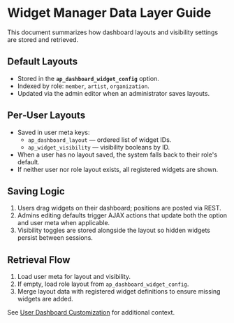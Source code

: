 # Widget Manager Data Layer Guide

This document summarizes how dashboard layouts and visibility settings are stored and retrieved.

## Default Layouts
- Stored in the **`ap_dashboard_widget_config`** option.
- Indexed by role: `member`, `artist`, `organization`.
- Updated via the admin editor when an administrator saves layouts.

## Per‑User Layouts
- Saved in user meta keys:
  - `ap_dashboard_layout` — ordered list of widget IDs.
  - `ap_widget_visibility` — visibility booleans by ID.
- When a user has no layout saved, the system falls back to their role's default.
- If neither user nor role layout exists, all registered widgets are shown.

## Saving Logic
1. Users drag widgets on their dashboard; positions are posted via REST.
2. Admins editing defaults trigger AJAX actions that update both the option and user meta when applicable.
3. Visibility toggles are stored alongside the layout so hidden widgets persist between sessions.

## Retrieval Flow
1. Load user meta for layout and visibility.
2. If empty, load role layout from `ap_dashboard_widget_config`.
3. Merge layout data with registered widget definitions to ensure missing widgets are added.

See [User Dashboard Customization](./user-dashboard-customization.md) for additional context.
